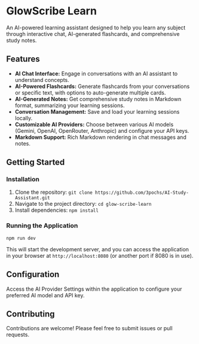 # GlowScribe Learn

An AI-powered learning assistant designed to help you learn any subject through interactive chat, AI-generated flashcards, and comprehensive study notes.

## Features

- **AI Chat Interface:** Engage in conversations with an AI assistant to understand concepts.
- **AI-Powered Flashcards:** Generate flashcards from your conversations or specific text, with options to auto-generate multiple cards.
- **AI-Generated Notes:** Get comprehensive study notes in Markdown format, summarizing your learning sessions.
- **Conversation Management:** Save and load your learning sessions locally.
- **Customizable AI Providers:** Choose between various AI models (Gemini, OpenAI, OpenRouter, Anthropic) and configure your API keys.
- **Markdown Support:** Rich Markdown rendering in chat messages and notes.

## Getting Started

### Installation

1.  Clone the repository:
    `git clone https://github.com/3pochs/AI-Study-Assistant.git`
2.  Navigate to the project directory:
    `cd glow-scribe-learn`
3.  Install dependencies:
    `npm install`

### Running the Application

`npm run dev`

This will start the development server, and you can access the application in your browser at `http://localhost:8080` (or another port if 8080 is in use).

## Configuration

Access the AI Provider Settings within the application to configure your preferred AI model and API key.

## Contributing

Contributions are welcome! Please feel free to submit issues or pull requests.
